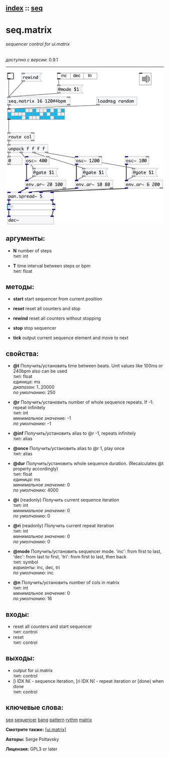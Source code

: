 [index](index.html) :: [seq](category_seq.html)
---

# seq.matrix

###### sequencer control for ui.matrix

*доступно с версии:* 0.9.1

---




[![example](../examples/img/seq.matrix.jpg)](../examples/pd/seq.matrix.pd)



## аргументы:

* **N**
number of steps<br>
_тип:_ int<br>

* **T**
time interval between steps or bpm<br>
_тип:_ float<br>



## методы:

* **start**
start sequencer from current position<br>

* **reset**
reset all counters and stop<br>

* **rewind**
reset all counters without stopping<br>

* **stop**
stop sequencer<br>

* **tick**
output current sequence element and move to next<br>




## свойства:

* **@t** 
Получить/установить time between beats. Unit values like 100ms or 240bpm also can be used<br>
_тип:_ float<br>
_единица:_ ms<br>
_диапазон:_ 1..20000<br>
_по умолчанию:_ 250<br>

* **@r** 
Получить/установить number of whole sequence repeats. If -1: repeat infinitely<br>
_тип:_ int<br>
_минимальное значение:_ -1<br>
_по умолчанию:_ -1<br>

* **@inf** 
Получить/установить alias to @r -1, repeats infinitely<br>
_тип:_ alias<br>

* **@once** 
Получить/установить alias to @r 1, play once<br>
_тип:_ alias<br>

* **@dur** 
Получить/установить whole sequence duration. (Recalculates @t property accordingly)<br>
_тип:_ float<br>
_единица:_ ms<br>
_минимальное значение:_ 0<br>
_по умолчанию:_ 4000<br>

* **@i** (readonly)
Получить current sequence iteration<br>
_тип:_ int<br>
_минимальное значение:_ 0<br>
_по умолчанию:_ 0<br>

* **@ri** (readonly)
Получить current repeat iteration<br>
_тип:_ int<br>
_минимальное значение:_ 0<br>
_по умолчанию:_ 0<br>

* **@mode** 
Получить/установить sequencer mode. &#39;inc&#39;: from first to last, &#39;dec&#39;: from last to first, &#39;tri&#39;:
from first to last, then back<br>
_тип:_ symbol<br>
_варианты:_ inc, dec, tri<br>
_по умолчанию:_ inc<br>

* **@n** 
Получить/установить number of cols in matrix<br>
_тип:_ int<br>
_минимальное значение:_ 0<br>
_по умолчанию:_ 16<br>



## входы:

* reset all counters and start sequencer<br>
_тип:_ control
* reset<br>
_тип:_ control



## выходы:

* output for ui.matrix<br>
_тип:_ control
* [i IDX N( - sequence iteration, [ri IDX N( - repeat iteration or [done( when done<br>
_тип:_ control



## ключевые слова:

[seq](keywords/seq.html)
[sequencer](keywords/sequencer.html)
[bang](keywords/bang.html)
[pattern](keywords/pattern.html)
[rythm](keywords/rythm.html)
[matrix](keywords/matrix.html)



**Смотрите также:**
[\[ui.matrix\]](ui.matrix.html)




**Авторы:** Serge Poltavsky




**Лицензия:** GPL3 or later





